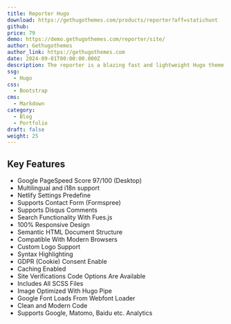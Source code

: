 ```yaml
---
title: Reporter Hugo
download: https://gethugothemes.com/products/reporter?aff=statichunt
github:
price: 79
demo: https://demo.gethugothemes.com/reporter/site/
author: Gethugothemes
author_link: https://gethugothemes.com
date: 2024-09-01T00:00:00.000Z
description: The reporter is a blazing fast and lightweight Hugo theme perfect for creating any kind of personal blog website.
ssg:
  - Hugo
css:
  - Bootstrap
cms:
  - Markdown
category:
  - Blog
  - Portfolio
draft: false
weight: 25
---
```


## Key Features

- Google PageSpeed Score 97/100 (Desktop)
- Multilingual and i18n support
- Netlify Settings Predefine
- Supports Contact Form (Formspree)
- Supports Disqus Comments
- Search Functionality With Fues.js
- 100% Responsive Design
- Semantic HTML Document Structure
- Compatible With Modern Browsers
- Custom Logo Support
- Syntax Highlighting
- GDPR (Cookie) Consent Enable
- Caching Enabled
- Site Verifications Code Options Are Available
- Includes All SCSS Files
- Image Optimized With Hugo Pipe
- Google Font Loads From Webfont Loader
- Clean and Modern Code
- Supports Google, Matomo, Baidu etc. Analytics

